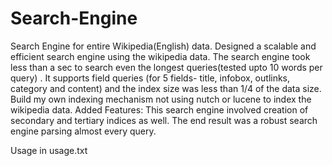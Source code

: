 Search-Engine
=============

Search Engine for entire Wikipedia(English) data. Designed a scalable and efficient search engine using the wikipedia data. The search engine took less than a sec to search even the longest queries(tested upto 10 words per query) . It supports field queries (for 5 fields- title, infobox, outlinks, category and content) and the index size was less than 1/4 of the data size. Build my own indexing mechanism not using nutch or lucene to index the wikipedia data. Added Features: This search engine involved creation of secondary and tertiary indices as well. The end result was a robust search engine parsing almost every query.

Usage in usage.txt
